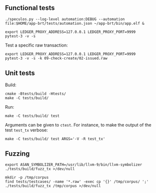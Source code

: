 ## Functional tests

```console
./speculos.py --log-level automation:DEBUG --automation file:$HOME/app-brt/tests/automation.json ~/app-brt/bin/app.elf &

export LEDGER_PROXY_ADDRESS=127.0.0.1 LEDGER_PROXY_PORT=9999
pytest-3 -v -s
```

Test a specific raw transaction:

```
export LEDGER_PROXY_ADDRESS=127.0.0.1 LEDGER_PROXY_PORT=9999
pytest-3 -v -s -k 09-check-create/02-issued.raw
```

## Unit tests

Build:

```console
cmake -Btests/build -Htests/
make -C tests/build/
```

Run:

```console
make -C tests/build/ test
```

Arguments can be given to `ctest`. For instance, to make the output of the test
`test_tx` verbose:

```console
make -C tests/build/ test ARGS='-V -R test_tx'
```

## Fuzzing


```console
export ASAN_SYMBOLIZER_PATH=/usr/lib/llvm-9/bin/llvm-symbolizer
./tests/build/fuzz_tx >/dev/null
```

```console
mkdir -p /tmp/corpus
find tests/testcases/ -name '*.raw' -exec cp '{}' /tmp/corpus/ ';'
./tests/build/fuzz_tx /tmp/corpus >/dev/null
```
